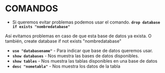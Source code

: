 ﻿# COMANDOS

 - Si queremos evitar problemas podemos usar el comando.
**`drop database if exists "nombredatabase"`**

 Así evitamos problemas  en caso de que esta base de datos ya exista.
 O también, create database if not exists "nombredatabase"
 

 - **`use "databasename"`** - Para indicar que base de datos queremos usar.
 - **`show databases`** - Nos muestra las bases de datos disponibles.
 - **`show tables`** - Nos muestra las tablas disponibles en una base de datos
 - **`desc "nometabla"`** - Nos muestra los datos de la tabla

